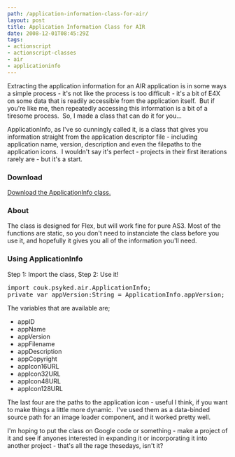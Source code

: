 ```yaml
---
path: /application-information-class-for-air/
layout: post
title: Application Information Class for AIR
date: 2008-12-01T08:45:29Z
tags:
- actionscript
- actionscript-classes
- air
- applicationinfo
---
```


Extracting the application information for an AIR application is in some ways a simple process - it's not like the process is too difficult - it's a bit of E4X on some data that is readily accessible from the application itself.  But if you're like me, then repeatedly accessing this information is a bit of a tiresome process.  So, I made a class that can do it for you...

ApplicationInfo, as I've so cunningly called it, is a class that gives you information straight from the application descriptor file - including application name, version, description and even the filepaths to the application icons.  I wouldn't say it's perfect - projects in their first iterations rarely are - but it's a start.
<h3><strong>Download</strong></h3>
<a href="http://uploads.psyked.co.uk/2008/11/applicationinfo.zip">Download the ApplicationInfo class.</a>

<!--more-->
<h3><strong>About</strong></h3>
The class is designed for Flex, but will work fine for pure AS3. Most of the functions are static, so you don't need to instanciate the class before you use it, and hopefully it gives you all of the information you'll need.
<h3><strong>Using ApplicationInfo</strong></h3>
Step 1: Import the class, Step 2: Use it!
<pre>import couk.psyked.air.ApplicationInfo;
private var appVersion:String = ApplicationInfo.appVersion;</pre>
The variables that are available are;
<ul>
	<li>appID</li>
	<li>appName</li>
	<li>appVersion</li>
	<li>appFilename</li>
	<li>appDescription</li>
	<li>appCopyright</li>
	<li>appIcon16URL</li>
	<li>appIcon32URL</li>
	<li>appIcon48URL</li>
	<li>appIcon128URL</li>
</ul>

The last four are the paths to the application icon - useful I think, if you want to make things a little more dynamic.  I've used them as a data-binded source path for an image loader component, and it worked pretty well.

I'm hoping to put the class on Google code or something - make a project of it and see if anyones interested in expanding it or incorporating it into another project - that's all the rage thesedays, isn't it?